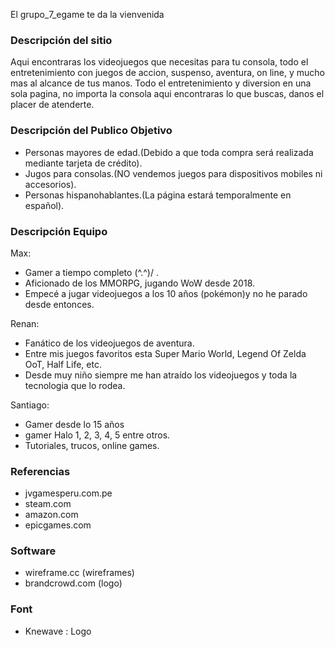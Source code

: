 El grupo_7_egame te da la vienvenida
### Descripción del sitio
Aqui encontraras los videojuegos que necesitas para tu consola, todo el entretenimiento con juegos de accion, suspenso, aventura, on line, y mucho mas al alcance de tus manos. Todo el entretenimiento y diversion en una sola pagina, no importa la consola aqui encontraras lo que buscas, danos el placer de atenderte.

### Descripción del Publico Objetivo
- Personas mayores de edad.(Debido a que toda compra será realizada mediante tarjeta de crédito).
- Jugos para consolas.(NO vendemos juegos para dispositivos mobiles ni accesorios).
- Personas hispanohablantes.(La página estará temporalmente en español). 

### Descripción Equipo
Max:
- Gamer a tiempo completo  \(^.^)/  .
- Aficionado de los MMORPG, jugando WoW desde 2018.
- Empecé a jugar videojuegos a los 10 años (pokémon)y no he parado desde entonces.

Renan:
- Fanático de los videojuegos de aventura.
- Entre mis juegos favoritos esta Super Mario World, Legend Of Zelda OoT, Half Life, etc. 
- Desde muy niño siempre me han atraído los videojuegos y toda la tecnologia que lo rodea.
  
Santiago: 
- Gamer desde lo 15 años
- gamer Halo 1, 2, 3, 4, 5 entre otros.
- Tutoriales, trucos, online games.

### Referencias
- jvgamesperu.com.pe
- steam.com
- amazon.com
- epicgames.com

### Software
- wireframe.cc (wireframes)
- brandcrowd.com (logo)

### Font
- Knewave : Logo


